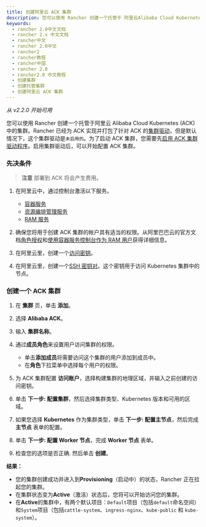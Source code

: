 ```yaml
---
title: 创建阿里云 ACK 集群
description: 您可以使用 Rancher 创建一个托管于 阿里云Alibaba Cloud Kubernetes (ACK) 中的集群。Rancher 已经为ACK实现并打包了针对ACK的集群驱动，但是默认情况下，这个集群驱动是`未启用的`。为了启动 ACK 集群，您需要先启用 ACK 集群驱动程序。启用集群驱动后，可以开始配置 ACK 集群。
keywords:
  - rancher 2.0中文文档
  - rancher 2.x 中文文档
  - rancher中文
  - rancher 2.0中文
  - rancher2
  - rancher教程
  - rancher中国
  - rancher 2.0
  - rancher2.0 中文教程
  - 创建集群
  - 创建托管集群
  - 创建阿里云 ACK 集群
---
```


_从 v2.2.0 开始可用_

您可以使用 Rancher 创建一个托管于阿里云 Alibaba Cloud Kubernetes (ACK) 中的集群。Rancher 已经为 ACK 实现并打包了针对 ACK 的[集群驱动](/docs/rancher2/admin-settings/drivers/cluster-drivers/_index)，但是默认情况下，这个集群驱动是`未启用的`。为了启动 ACK 集群，您需要先[启用 ACK 集群驱动程序](/docs/rancher2/admin-settings/drivers/cluster-drivers/_index)。启用集群驱动后，可以开始配置 ACK 集群。

### 先决条件

> **注意**
> 部署到 ACK 将会产生费用。

1. 在阿里云中，通过控制台激活以下服务。

   - [容器服务](https://cs.console.aliyun.com)
   - [资源编排管理服务](https://ros.console.aliyun.com)
   - [RAM 服务](https://ram.console.aliyun.com)

2. 确保您将用于创建 ACK 集群的帐户具有适当的权限。从阿里巴巴云的官方文档[角色授权](https://www.alibabacloud.com/help/doc-detail/86483.htm)和[使用容器服务控制台作为 RAM 用户](https://www.alibabacloud.com/help/doc-detail/86484.htm)获得详细信息。

3. 在阿里云里，创建一个[访问密钥](https://www.alibabacloud.com/help/doc-detail/53045.html)。

4. 在阿里云里，创建一个[SSH 密钥对](https://www.alibabacloud.com/help/doc-detail/51793.html)。这个密钥用于访问 Kubernetes 集群中的节点。

### 创建一个 ACK 集群

1. 在 **集群** 页，单击 **添加**。

1. 选择 **Alibaba ACK**。

1. 输入 **集群名称**。

1. 通过**成员角色**来设置用户访问集群的权限。

   - 单击**添加成员**将需要访问这个集群的用户添加到成员中。
   - 在**角色**下拉菜单中选择每个用户的权限。

1. 为 ACK 集群配置 **访问账户**，选择构建集群的地理区域，并输入之前创建的访问密钥。

1. 单击 **下一步: 配置集群**，然后选择集群类型、Kubernetes 版本和可用的区域。

1. 如果您选择 **Kubernetes** 作为集群类型，单击 **下一步: 配置主节点**，然后完成 **主节点** 表单的配置。

1. 单击 **下一步: 配置 Worker 节点**，完成 **Worker 节点** 表单。

1. 检查您的选项是否正确. 然后单击 **创建**。

**结果：**

- 您的集群创建成功并进入到**Provisioning**（启动中）的状态，Rancher 正在拉起您的集群。
- 在集群状态变为**Active**（激活）状态后，您将可以开始访问您的集群。
- 在**Active**的集群中，有两个默认项目：`Default`项目（包括`default`命名空间）和`System`项目（包括`cattle-system`、`ingress-nginx`、`kube-public` 和 `kube-system`）。
